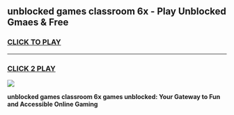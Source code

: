 
## unblocked games classroom 6x - Play Unblocked Gmaes & Free
<h3>
<a href="https://premium.freeplayer.one?title=unblocked_games_classroom_6x&ref=19F">CLICK TO PLAY</a></h3>
<hr>

<h3>
<a href="https://premium.freeplayer.one?title=unblocked_games_classroom_6x&ref=19F">CLICK 2 PLAY</a>
  
</h3>

<a href="https://premium.freeplayer.one?title=unblocked_games_classroom_6x&ref=19F/"><img src="https://clearcache.store/games.png"></a>


**unblocked games classroom 6x games unblocked: Your Gateway to Fun and Accessible Online Gaming**
